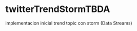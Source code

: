 twitterTrendStormTBDA
=====================

implementacion inicial trend topic con storm (Data Streams)
